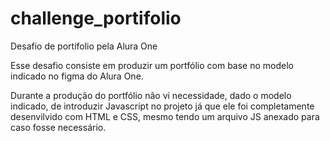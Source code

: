 # challenge_portifolio
 Desafio de portifolio pela Alura One

Esse desafio consiste em produzir um portfólio com base no modelo indicado no figma do Alura One.

Durante a produção do portfólio não vi necessidade, dado o modelo indicado, de introduzir Javascript no projeto já que ele foi completamente desenvilvido com HTML e CSS, mesmo tendo um arquivo JS anexado para caso fosse necessário.
